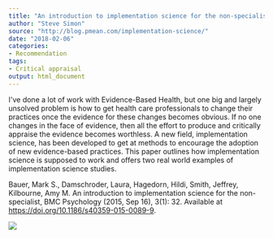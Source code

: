 ```yaml
---
title: "An introduction to implementation science for the non-specialist"
author: "Steve Simon"
source: "http://blog.pmean.com/implementation-science/"
date: "2018-02-06"
categories:
- Recommendation
tags:
- Critical appraisal
output: html_document
---
```


I've done a lot of work with Evidence-Based Health, but one big and
largely unsolved problem is how to get health care professionals to
change their practices once the evidence for these changes becomes
obvious. If no one changes in the face of evidence, then all the effort
to produce and critically appraise the evidence becomes worthless. A new
field, implementation science, has been developed to get at methods to
encourage the adoption of new evidence-based practices. This paper
outlines how implementation science is supposed to work and offers two
real world examples of implementation science studies.

<!---More--->

Bauer, Mark S., Damschroder, Laura, Hagedorn, Hildi, Smith, Jeffrey,
Kilbourne, Amy M. An introduction to implementation science for the
non-specialist, BMC Psychology (2015, Sep 16),
3(1): 32. Available at <https://doi.org/10.1186/s40359-015-0089-9>.

![](http://www.pmean.com/new-images/18/implementation-science01.png)




